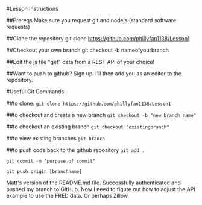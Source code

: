 #Lesson Instructions

##Prereqs
Make sure you request git and nodejs (standard software requests)

##Clone the repository
git clone https://github.com/phillyfan1138/Lesson1

##Checkout your own branch
git checkout -b nameofyourbranch

##Edit the js file
"get" data from a REST API of your choice!

##Want to push to github?
Sign up.  I'll then add you as an editor to the repository.


#Useful Git Commands

##to clone:
`git clone https://github.com/phillyfan1138/Lesson1`

##to checkout and create a new branch
`git checkout -b "new branch name"`

##to checkout an existing branch
`git checkout "existingbranch"`

##to view existing branches
`git branch`

##to push code back to the github repository
`git add .`

`git commit -m "purpose of commit"`

`git push origin [branchname]`


Matt's version  of the README.md file. Successfully authenticated and pushed my branch to GitHub. Now I need to figure out how to adjust the API example to use the FRED data. Or perhaps Zillow. 
